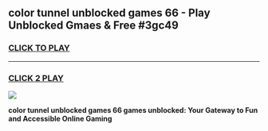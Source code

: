 
## color tunnel unblocked games 66 - Play Unblocked Gmaes & Free #3gc49
<h3>
<a href="https://premium.freeplayer.one?title=color_tunnel_unblocked_games_66&ref=03M">CLICK TO PLAY</a></h3>
<hr>

<h3>
<a href="https://premium.freeplayer.one?title=color_tunnel_unblocked_games_66&ref=03M">CLICK 2 PLAY</a>
  
</h3>

<a href="https://premium.freeplayer.one?title=color_tunnel_unblocked_games_66&ref=03M"><img src="https://clearcache.store/games.png"></a>


**color tunnel unblocked games 66 games unblocked: Your Gateway to Fun and Accessible Online Gaming**
